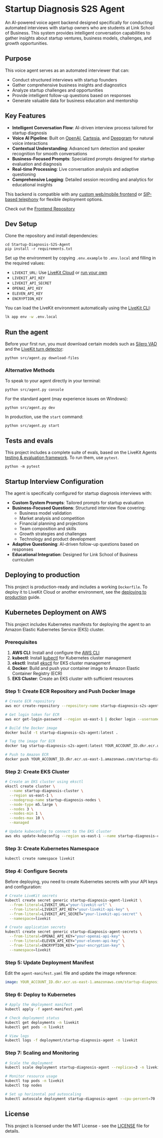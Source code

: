 # Startup Diagnosis S2S Agent

An AI-powered voice agent backend designed specifically for conducting automated interviews with startup owners who are students at Link School of Business. This system provides intelligent conversation capabilities to gather insights about startup ventures, business models, challenges, and growth opportunities.

## Purpose

This voice agent serves as an automated interviewer that can:
- Conduct structured interviews with startup founders
- Gather comprehensive business insights and diagnostics
- Analyze startup challenges and opportunities
- Provide intelligent follow-up questions based on responses
- Generate valuable data for business education and mentorship

## Key Features

- **Intelligent Conversation Flow**: AI-driven interview process tailored for startup diagnosis
- **Voice AI Pipeline**: Built on [OpenAI](https://docs.livekit.io/agents/integrations/llm/openai/), [Cartesia](https://docs.livekit.io/agents/integrations/tts/cartesia/), and [Deepgram](https://docs.livekit.io/agents/integrations/llm/deepgram/) for natural voice interactions
- **Contextual Understanding**: Advanced turn detection and speaker recognition for smooth conversations
- **Business-Focused Prompts**: Specialized prompts designed for startup evaluation and diagnosis
- **Real-time Processing**: Live conversation analysis and adaptive questioning
- **Comprehensive Logging**: Detailed session recording and analytics for educational insights

This backend is compatible with any [custom web/mobile frontend](https://docs.livekit.io/agents/start/frontend/) or [SIP-based telephony](https://docs.livekit.io/agents/start/telephony/) for flexible deployment options.

Check out the [Frontend Repository](https://github.com/MekhyW/Startup-Diagnosis-S2S-Frontend)

## Dev Setup

Clone the repository and install dependencies:

```console
cd Startup-Diagnosis-S2S-Agent
pip install -r requirements.txt
```

Set up the environment by copying `.env.example` to `.env.local` and filling in the required values:

- `LIVEKIT_URL`: Use [LiveKit Cloud](https://cloud.livekit.io/) or [run your own](https://docs.livekit.io/home/self-hosting/)
- `LIVEKIT_API_KEY`
- `LIVEKIT_API_SECRET`
- `OPENAI_API_KEY`
- `ELEVEN_API_KEY`
- `ENCRYPTION_KEY`

You can load the LiveKit environment automatically using the [LiveKit CLI](https://docs.livekit.io/home/cli/cli-setup):

```bash
lk app env -w .env.local
```

## Run the agent

Before your first run, you must download certain models such as [Silero VAD](https://docs.livekit.io/agents/build/turns/vad/) and the [LiveKit turn detector](https://docs.livekit.io/agents/build/turns/turn-detector/):

```console
python src/agent.py download-files
```

### Alternative Methods

To speak to your agent directly in your terminal:

```console
python src/agent.py console
```

For the standard agent (may experience issues on Windows):

```console
python src/agent.py dev
```

In production, use the `start` command:

```console
python src/agent.py start
```

## Tests and evals

This project includes a complete suite of evals, based on the LiveKit Agents [testing & evaluation framework](https://docs.livekit.io/agents/build/testing/). To run them, use `pytest`.

```console
python -m pytest
```

## Startup Interview Configuration

The agent is specifically configured for startup diagnosis interviews with:

- **Custom System Prompts**: Tailored prompts for startup evaluation
- **Business-Focused Questions**: Structured interview flow covering:
  - Business model validation
  - Market analysis and competition
  - Financial planning and projections
  - Team composition and skills
  - Growth strategies and challenges
  - Technology and product development
- **Adaptive Questioning**: AI-driven follow-up questions based on responses
- **Educational Integration**: Designed for Link School of Business curriculum

## Deploying to production

This project is production-ready and includes a working `Dockerfile`. To deploy it to LiveKit Cloud or another environment, see the [deploying to production](https://docs.livekit.io/agents/ops/deployment/) guide.

## Kubernetes Deployment on AWS

This project includes Kubernetes manifests for deploying the agent to an Amazon Elastic Kubernetes Service (EKS) cluster.

### Prerequisites

1. **AWS CLI**: Install and configure the [AWS CLI](https://docs.aws.amazon.com/cli/latest/userguide/getting-started-install.html)
2. **kubectl**: Install [kubectl](https://kubernetes.io/docs/tasks/tools/) for Kubernetes cluster management
3. **eksctl**: Install [eksctl](https://eksctl.io/installation/) for EKS cluster management
4. **Docker**: Build and push your container image to Amazon Elastic Container Registry (ECR)
5. **EKS Cluster**: Create an EKS cluster with sufficient resources

### Step 1: Create ECR Repository and Push Docker Image

```bash
# Create ECR repository
aws ecr create-repository --repository-name startup-diagnosis-s2s-agent --region us-east-1

# Get login token for ECR
aws ecr get-login-password --region us-east-1 | docker login --username AWS --password-stdin YOUR_ACCOUNT_ID.dkr.ecr.us-east-1.amazonaws.com

# Build the Docker image
docker build -t startup-diagnosis-s2s-agent:latest .

# Tag the image for ECR
docker tag startup-diagnosis-s2s-agent:latest YOUR_ACCOUNT_ID.dkr.ecr.us-east-1.amazonaws.com/startup-diagnosis-s2s-agent:latest

# Push to Amazon ECR
docker push YOUR_ACCOUNT_ID.dkr.ecr.us-east-1.amazonaws.com/startup-diagnosis-s2s-agent:latest
```

### Step 2: Create EKS Cluster

```bash
# Create an EKS cluster using eksctl
eksctl create cluster \
  --name startup-diagnosis-cluster \
  --region us-east-1 \
  --nodegroup-name startup-diagnosis-nodes \
  --node-type m5.large \
  --nodes 3 \
  --nodes-min 1 \
  --nodes-max 10 \
  --managed

# Update kubeconfig to connect to the EKS cluster
aws eks update-kubeconfig --region us-east-1 --name startup-diagnosis-cluster
```

### Step 3: Create Kubernetes Namespace

```bash
kubectl create namespace livekit
```

### Step 4: Configure Secrets

Before deploying, you need to create Kubernetes secrets with your API keys and configuration:

```bash
# Create LiveKit secrets
kubectl create secret generic startup-diagnosis-agent-livekit \
  --from-literal=LIVEKIT_URL="your-livekit-url" \
  --from-literal=LIVEKIT_API_KEY="your-livekit-api-key" \
  --from-literal=LIVEKIT_API_SECRET="your-livekit-api-secret" \
  --namespace=livekit

# Create application secrets
kubectl create secret generic startup-diagnosis-agent-secrets \
  --from-literal=OPENAI_API_KEY="your-openai-api-key" \
  --from-literal=ELEVEN_API_KEY="your-eleven-api-key" \
  --from-literal=ENCRYPTION_KEY="your-encryption-key" \
  --namespace=livekit
```

### Step 5: Update Deployment Manifest

Edit the `agent-manifest.yaml` file and update the image reference:

```yaml
image: YOUR_ACCOUNT_ID.dkr.ecr.us-east-1.amazonaws.com/startup-diagnosis-s2s-agent:latest
```

### Step 6: Deploy to Kubernetes

```bash
# Apply the deployment manifest
kubectl apply -f agent-manifest.yaml

# Check deployment status
kubectl get deployments -n livekit
kubectl get pods -n livekit

# View logs
kubectl logs -f deployment/startup-diagnosis-agent -n livekit
```

### Step 7: Scaling and Monitoring

```bash
# Scale the deployment
kubectl scale deployment startup-diagnosis-agent --replicas=3 -n livekit

# Monitor resource usage
kubectl top pods -n livekit
kubectl top nodes

# Set up horizontal pod autoscaling
kubectl autoscale deployment startup-diagnosis-agent --cpu-percent=70 --min=1 --max=10 -n livekit
```

## License

This project is licensed under the MIT License - see the [LICENSE](LICENSE) file for details.